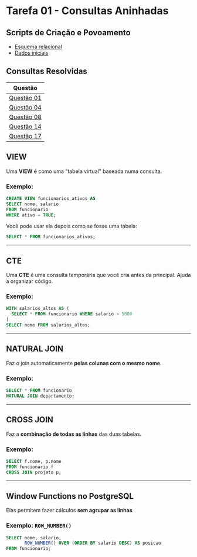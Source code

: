 # Tarefa 01 - Consultas Aninhadas

## Scripts de Criação e Povoamento
- [Esquema relacional](tarefa01-create.sql)
- [Dados iniciais](tarefa01-inserts.sql)

## Consultas Resolvidas

| Questão |
|---------|
| [Questão 01](tarefa01-q01.sql) |
| [Questão 04](tarefa01-q04.sql) |
| [Questão 08](tarefa01-q08.sql) |
| [Questão 14](tarefa01-q14.sql) |
| [Questão 17](tarefa01-q17.sql) | 


## VIEW 
Uma **VIEW** é como uma "tabela virtual" baseada numa consulta.

### Exemplo:
```sql
CREATE VIEW funcionarios_ativos AS
SELECT nome, salario
FROM funcionario
WHERE ativo = TRUE;
```
Você pode usar ela depois como se fosse uma tabela:
```sql
SELECT * FROM funcionarios_ativos;
```

---

## CTE
Uma **CTE** é uma consulta temporária que você cria antes da principal. Ajuda a organizar código.

### Exemplo:
```sql
WITH salarios_altos AS (
  SELECT * FROM funcionario WHERE salario > 5000
)
SELECT nome FROM salarios_altos;
```

---

## NATURAL JOIN
Faz o join automaticamente **pelas colunas com o mesmo nome**.

### Exemplo:
```sql
SELECT * FROM funcionario
NATURAL JOIN departamento;
```

---

## CROSS JOIN
Faz a **combinação de todas as linhas** das duas tabelas.

### Exemplo:
```sql
SELECT f.nome, p.nome
FROM funcionario f
CROSS JOIN projeto p;
```
---

## Window Functions no PostgreSQL

Elas permitem fazer cálculos **sem agrupar as linhas** 

### Exemplo: `ROW_NUMBER()`
```sql
SELECT nome, salario,
       ROW_NUMBER() OVER (ORDER BY salario DESC) AS posicao
FROM funcionario;
```